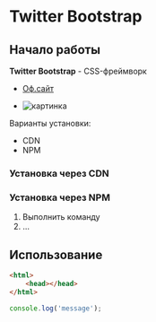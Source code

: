# Twitter Bootstrap

## Начало работы
**Twitter Bootstrap** - CSS-фреймворк 

* [Оф.сайт](https://getbootstrap.com)

* ![картинка](https://yandex.ru/images/search?text=%D0%94%D0%B6%D0%B5%D0%BA%20%D0%A0%D0%B0%D1%81%D1%81%D0%B5%D0%BB&nl=1&source=morda)

Варианты установки:
* CDN
* NPM

### Установка через CDN



### Установка через NPM

1. Выполнить команду
1. ...

## Использование

```html
<html>
    <head></head>
</html>
```

```javascript
console.log('message');
```